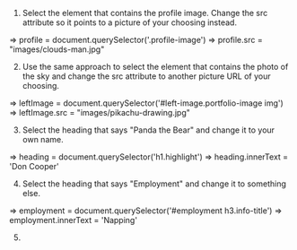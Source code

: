 1.  Select the element that contains the profile image.
Change the src attribute so it points to a picture of
your choosing instead.

  => profile = document.querySelector('.profile-image')
  => profile.src = "images/clouds-man.jpg"

2.  Use the same approach to select the element that
contains the photo of the sky and change the src
attribute to another picture URL of your choosing.

  => leftImage = document.querySelector('#left-image.portfolio-image img')
  => leftImage.src = "images/pikachu-drawing.jpg"

3.  Select the heading that says "Panda the Bear" and
change it to your own name.

  => heading = document.querySelector('h1.highlight')
  => heading.innerText = 'Don Cooper'

4.  Select the heading that says "Employment" and change
it to something else.

  => employment = document.querySelector('#employment h3.info-title')
  => employment.innerText = 'Napping'

5.  
